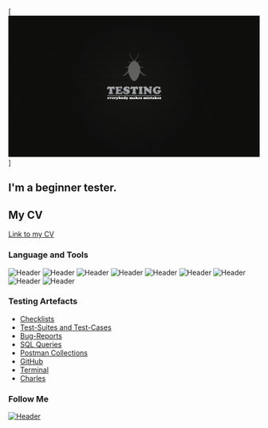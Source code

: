 
[![Header](https://github.com/AnnaIliuk/Test/blob/main/assets/bug.jpg)]
## I'm a beginner tester.
## My CV
[Link to my CV](https://drive.google.com/file/d/1mEQtfzLBmrCPhBwhK5wI6LvHM38sh_rx/view?usp=share_link)

### Language and Tools
![Header](https://img.shields.io/badge/Jira-090909?style=for-the-badge&logo=jira&logoColor=136be1)
![Header](https://img.shields.io/badge/Postman-090909?style=for-the-badge&logo=postman&logoColor=f76935)
![Header](https://img.shields.io/badge/Swagger-090909?style=for-the-badge&logo=swagger&logoColor=7ede2b)
![Header](https://img.shields.io/badge/Github-090909?style=for-the-badge&logo=github&logoColor=8cc4d7)
![Header](https://img.shields.io/badge/MySQL-090909?style=for-the-badge&logo=mysql&logoColor=00618a)
![Header](https://img.shields.io/badge/DevTools-090909?style=for-the-badge&logo=googlechrome&logoColor=2674f2)
![Header](https://img.shields.io/badge/AndroidStudio-090909?style=for-the-badge&logo=androidstudio&logoColor=3ad07d)
![Header](https://img.shields.io/badge/Fiddler-090909?style=for-the-badge&logo=fiddler&logoColor=8cc4d7)
![Header](https://img.shields.io/badge/CharlesProxy-090909?style=for-the-badge&logo=charlesproxy&logoColor=8cc4d7)

### Testing Artefacts

- [Checklists](https://docs.google.com/spreadsheets/d/1hOGAE06nS6H9XMic1ESBqznznDhHx2E-/edit?usp=sharing&ouid=118108454540808204932&rtpof=true&sd=true)
- [Test-Suites and Test-Cases](https://drive.google.com/file/d/1ANuDIg8CP2DilPzQoYYKfOwJBYoGxPuZ/view?usp=sharing)
- [Bug-Reports](https://drive.google.com/file/d/1avS6e4kwaf8SE1j3sdBGU0kpp19w12e-/view?usp=sharing)
- [SQL Queries](https://docs.google.com/document/d/1ZlZmOT2-zjcyZnK_JuXodAxkRF2wPCVJ/edit?usp=sharing&ouid=118108454540808204932&rtpof=true&sd=true)
- [Postman Collections](https://www.postman.com/grey-shadow-651525/workspace/my-workspace/collection/23540048-e5ed0fbe-b00d-4cc4-a08f-33d27d4f1164?action=share&creator=23540048)
- [GitHub](https://github.com/AnnaIliuk/GitHub)
- [Terminal](https://github.com/AnnaIliuk/Terminal)
- [Charles](https://github.com/AnnaIliuk/Charles/blob/main/README.md)

### Follow Me

[![Header](https://img.shields.io/badge/Telegram-090909?style=for-the-badge&logo=telegram&logoColor=31a5db)](https://t.me/anilser19)
